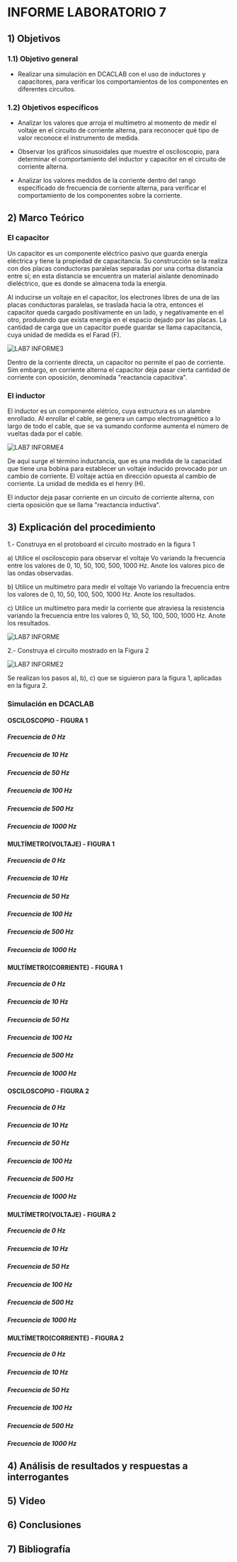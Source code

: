 # INFORME LABORATORIO 7

##  1) Objetivos

### 1.1) Objetivo general

- Realizar una simulación en DCACLAB con el uso de inductores y capacitores, para verificar los comportamientos de los componentes en diferentes circuitos.

### 1.2) Objetivos específicos

- Analizar los valores que arroja el multímetro al momento de medir el voltaje en el circuito de corriente alterna, para reconocer qué tipo de valor reconoce el instrumento de medida.

- Observar los gráficos sinusoidales que muestre el osciloscopio, para determinar el comportamiento del inductor y capacitor en el circuito de corriente alterna.

- Analizar los valores medidos de la corriente dentro del rango especificado de frecuencia de corriente alterna, para verificar el comportamiento de los componentes sobre la corriente.

## 2)  Marco Teórico

### El capacitor 

Un capacitor es un componente eléctrico pasivo que guarda energía eléctrica y tiene la propiedad de capacitancia. Su construcción se la realiza con dos placas conductoras paralelas separadas por una cortsa distancia entre sí; en esta distancia se encuentra un material aislante denominado dieléctrico, que es donde se almacena toda la energía.

Al inducirse un voltaje en el capacitor, los electrones libres de una de las placas conductoras paralelas, se traslada hacia la otra, entonces el capacitor queda cargado positivamente en un lado, y negativamente en el otro, produiendo que exista energía en el espacio dejado por las placas. La cantidad de carga que un capacitor puede guardar se llama capacitancia, cuya unidad de medida es el Farad (F).

![LAB7 INFORME3](https://user-images.githubusercontent.com/99141342/153509275-ccecd462-6d0c-4e72-ae3b-88d628916412.PNG)

Dentro de la corriente directa, un capacitor no permite el pao de corriente. Sim embargo, en corriente alterna el capacitor deja pasar cierta cantidad de corriente con oposición, denominada "reactancia capacitiva".

### El inductor

El inductor es un componente elétrico, cuya estructura es un alambre enrollado. Al enrollar el cable, se genera un campo electromagnético a lo largo de todo el cable, que se va sumando conforme aumenta el número de vueltas dada por el cable.

![LAB7 INFORME4](https://user-images.githubusercontent.com/99141342/153510985-49505a47-af75-4976-9f78-2ef947b07fc4.PNG)

De aquí surge el término inductancia, que es una medida de la capacidad que tiene una bobina para establecer un voltaje inducido provocado por un cambio de corriente. El voltaje actúa en dirección opuesta al cambio de corriente. La unidad de medida es el henry (H).

El inductor deja pasar corriente en un circuito de corriente alterna, con cierta oposición que se llama "reactancia inductiva".

## 3) Explicación del procedimiento

1.- Construya en el protoboard el circuito mostrado en la figura 1

a) Utilice el osciloscopio para observar el voltaje Vo variando la frecuencia entre los valores de 0, 10, 50, 100, 500, 1000 Hz. Anote los valores pico de las ondas observadas.

b) Utilice un multímetro para medir el voltaje Vo variando la frecuencia entre los valores de 0, 10, 50, 100, 500, 1000 Hz. Anote los resultados.

c) Utilice un multímetro para medir la corriente que atraviesa la resistencia variando la frecuencia entre los valores 0, 10, 50, 100, 500, 1000 Hz. Anote los resultados.


![LAB7 INFORME](https://user-images.githubusercontent.com/99141342/153498022-591d9476-2fdb-4dae-8255-f9aaa5460ec2.PNG)

2.- Construya el circuito mostrado en la Figura 2

![LAB7 INFORME2](https://user-images.githubusercontent.com/99141342/153503716-e67cef1e-30e7-4433-a367-b80b8fc4931f.PNG)

Se realizan los pasos a), b), c) que se siguieron para la figura 1, aplicadas en la figura 2.  

### Simulación en DCACLAB

#### OSCILOSCOPIO - FIGURA 1

##### Frecuencia de 0 Hz

##### Frecuencia de 10 Hz

##### Frecuencia de 50 Hz

##### Frecuencia de 100 Hz

##### Frecuencia de 500 Hz

##### Frecuencia de 1000 Hz

#### MULTÍMETRO(VOLTAJE) - FIGURA 1

##### Frecuencia de 0 Hz

##### Frecuencia de 10 Hz

##### Frecuencia de 50 Hz

##### Frecuencia de 100 Hz

##### Frecuencia de 500 Hz

##### Frecuencia de 1000 Hz

#### MULTÍMETRO(CORRIENTE) - FIGURA 1

##### Frecuencia de 0 Hz

##### Frecuencia de 10 Hz

##### Frecuencia de 50 Hz

##### Frecuencia de 100 Hz

##### Frecuencia de 500 Hz

##### Frecuencia de 1000 Hz

#### OSCILOSCOPIO - FIGURA 2

##### Frecuencia de 0 Hz

##### Frecuencia de 10 Hz

##### Frecuencia de 50 Hz

##### Frecuencia de 100 Hz

##### Frecuencia de 500 Hz

##### Frecuencia de 1000 Hz

#### MULTÍMETRO(VOLTAJE) - FIGURA 2

##### Frecuencia de 0 Hz

##### Frecuencia de 10 Hz

##### Frecuencia de 50 Hz

##### Frecuencia de 100 Hz

##### Frecuencia de 500 Hz

##### Frecuencia de 1000 Hz

#### MULTÍMETRO(CORRIENTE) - FIGURA 2

##### Frecuencia de 0 Hz

##### Frecuencia de 10 Hz

##### Frecuencia de 50 Hz

##### Frecuencia de 100 Hz

##### Frecuencia de 500 Hz

##### Frecuencia de 1000 Hz


## 4) Análisis de resultados y respuestas a interrogantes



## 5)  Video



## 6) Conclusiones



## 7) Bibliografía



